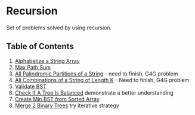# Recursion

Set of problems solved by using recursion.

## Table of Contents

1. [Alphabetize a String Array](/Recursion/SortStringArray)
2. [Max Path Sum](/Recursion/SortStringArray)
3. [All Palindromic Partitions of a String](/Recursion/AllPalindromicPartitionsOfAString) - need to finish, G4G problem
4. [All Combinations of a String of Length K](/Recursion/AllCombosOfAStringLengthK) - Need to finish, G4G problem
5. [Validate BST](/Recursion/ValidateBST)
6. [Check If A Tree Is Balanced](/Recursion/CheckIfBalance) demonstrate a better understanding
7. [Create Min BST from Sorted Array](/Recursion/MinBST)
8. [Merge 2 Binary Trees](/Recursion/MergeTrees) try iterative strategy







